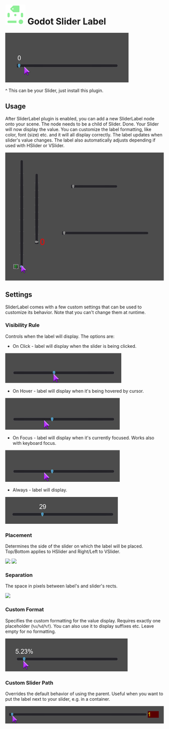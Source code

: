 # <img src="https://github.com/KoBeWi/Godot-Slider-Label/blob/master/Media/Icon.png" width="64" height="64"> Godot Slider Label

![](https://github.com/KoBeWi/Godot-Slider-Label/blob/master/Media/ReadmeIntro.gif)

^ This can be your Slider, just install this plugin.

## Usage

After SliderLabel plugin is enabled, you can add a new SliderLabel node onto your scene. The node needs to be a child of Slider. Done. Your Slider will now display the value. You can customize the label formatting, like color, font (size) etc. and it will all display correctly. The label updates when slider's value changes. The label also automatically adjusts depending if used with HSlider or VSlider.

![](https://github.com/KoBeWi/Godot-Slider-Label/blob/master/Media/ReadmeStyling.gif)

## Settings

SliderLabel comes with a few custom settings that can be used to customize its behavior. Note that you can't change them at runtime.

### Visibility Rule

Controls when the label will display. The options are:

- On Click - label will display when the slider is being clicked.

![](https://github.com/KoBeWi/Godot-Slider-Label/blob/master/Media/ReadmeShowClick.gif)

- On Hover - label will display when it's being hovered by cursor.

![](https://github.com/KoBeWi/Godot-Slider-Label/blob/master/Media/ReadmeShowHover.gif)

- On Focus - label will display when it's currently focused. Works also with keyboard focus.

![](https://github.com/KoBeWi/Godot-Slider-Label/blob/master/Media/ReadmeShowHover.gif)

- Always - label will display.

![](https://github.com/KoBeWi/Godot-Slider-Label/blob/master/Media/ReadmeShowAlways.png)

### Placement

Determines the side of the slider on which the label will be placed. Top/Bottom applies to HSlider and Right/Left to VSlider.

![](https://github.com/KoBeWi/Godot-Slider-Label/blob/master/Media/ReadmePlacementTopLeft.png)
![](https://github.com/KoBeWi/Godot-Slider-Label/blob/master/Media/ReadmePlacementBottomRight.png)

### Separation

The space in pixels between label's and slider's rects.

![](https://github.com/KoBeWi/Godot-Slider-Label/blob/master/Media/ReadmeSeparation.png)

### Custom Format

Specifies the custom formatting for the value display. Requires exactly one placeholder (`%s`/`%d`/`%f`). You can also use it to display suffixes etc. Leave empty for no formatting.

![](https://github.com/KoBeWi/Godot-Slider-Label/blob/master/Media/ReadmeFormat.gif)

### Custom Slider Path

Overrides the default behavior of using the parent. Useful when you want to put the label next to your slider, e.g. in a container.

![](https://github.com/KoBeWi/Godot-Slider-Label/blob/master/Media/ReadmePath.gif)